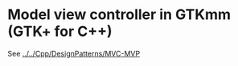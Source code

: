 # Model view controller in GTKmm (GTK+ for C++)

See [../../Cpp/DesignPatterns/MVC-MVP](../../Cpp/DesignPatterns/MVC-MVP)
